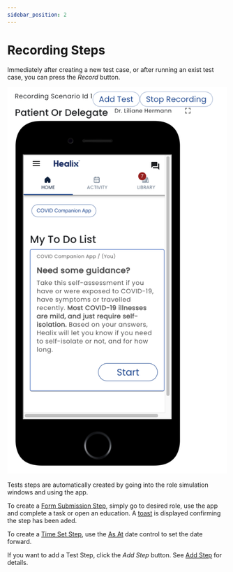```yaml
---
sidebar_position: 2
---
```


# Recording Steps

Immediately after creating a new test case, or after running an exist test case, you can press the *Record* button.

![Record Mode](img/recording-mode.png)

Tests steps are automatically created by going into the role simulation windows and using the app.

To create a [Form Submission Step](./add-step#form-submission-steps), simply go to desired role, use the app and complete a task or open an education.  A [toast](/glossary#toast) is displayed confirming the step has been aded.

To create a [Time Set Step](./add-step#time-set-step), use the [As At](/creating-plans/simulator/#as-at-time-warp) date control to set the date forward.

If you want to add a Test Step, click the *Add Step* button.  See [Add Step](./add-step#test-steps) for details.




